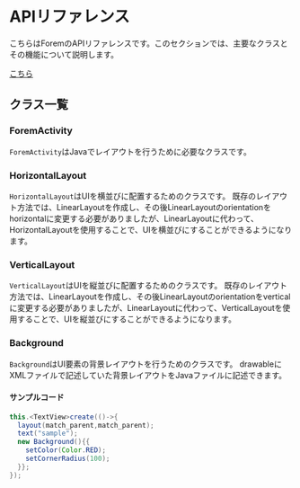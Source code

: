 # APIリファレンス

こちらはForemのAPIリファレンスです。このセクションでは、主要なクラスとその機能について説明します。

[こちら](#Background)

## クラス一覧

<h3 id="ForemActivity">ForemActivity</h3>

`ForemActivity`はJavaでレイアウトを行うために必要なクラスです。

<h3 id="HorizontalLayout">HorizontalLayout</h3>

`HorizontalLayout`はUIを横並びに配置するためのクラスです。
既存のレイアウト方法では、LinearLayoutを作成し、その後LinearLayoutのorientationをhorizontalに変更する必要がありましたが、LinearLayoutに代わって、HorizontalLayoutを使用することで、UIを横並びにすることができるようになります。

<h3 id="VerticalLayout">VerticalLayout</h3>

`VerticalLayout`はUIを縦並びに配置するためのクラスです。
既存のレイアウト方法では、LinearLayoutを作成し、その後LinearLayoutのorientationをverticalに変更する必要がありましたが、LinearLayoutに代わって、VerticalLayoutを使用することで、UIを縦並びにすることができるようになります。

<h3 id="Background">Background</h3>

`Background`はUI要素の背景レイアウトを行うためのクラスです。
drawableにXMLファイルで記述していた背景レイアウトをJavaファイルに記述できます。
#### サンプルコード
```java
this.<TextView>create(()->{
  layout(match_parent,match_parent);
  text("sample");
  new Background(){{
    setColor(Color.RED);
    setCornerRadius(100);
  }};
});
```
